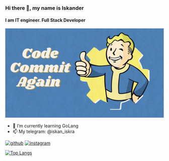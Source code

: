 ### Hi there 👋, my name is Iskander
#### I am IT engineer. Full Stack Developer
![I am GitHub Readme Generator's creator](https://github.com/iskan-iskra/iskan-iskra/blob/master/I%20will.png)

- 🌱 I’m currently learning GoLang 
- 📫 My telegram: @iskan_iskra 


[<img src='https://img.icons8.com/plasticine/100/ffffff/github.png' alt='github' height='40'>](https://github.com/iskan-iskra)
[<img src='https://img.icons8.com/plasticine/100/ffffff/instagram.png' alt='instagram' height='40'>](https://www.instagram.com/iskan_iskra/)

[![Top Langs](https://github-readme-stats.vercel.app/api/top-langs/?username=iskan-iskra)](https://github.com/anuraghazra/github-readme-stats)
